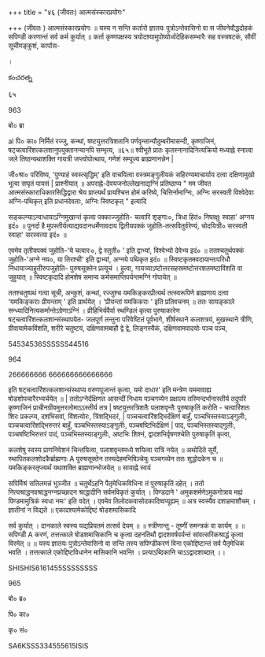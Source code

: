 +++
title = "४६ (जीवतः) आत्मसंस्कारप्रयोगः"

+++
(जीवतः ) आत्मसंस्कारप्रयोगः ॥ यस्य न सन्ति कर्तारो ज्ञातयः पुत्रोऽन्तेवासिनो वा स जीवनेवौद्धदोहकं सपिण्डी करणान्तं सर्व कर्म कुर्यात् ॥ कर्ता कृष्णपक्षस्य त्रयोदश्यामुपोष्योर्ध्वदेहिकसम्भारैः सह वस्त्रषटकं, सौवीं सूचीमङ्कुशं, कार्पास-

।

కంచరత్న

६५

963

बो० ब्रा

al पि० का० निर्मितं रज्जु, कन्थां, षष्टयुत्तरत्रिशतानि पर्णवृन्तान्यौदुम्बरीमासन्दी, कृष्णाजिनं, षट्चत्वारिंशत्कलशानुपयुक्तानन्यानपि सम्भृत्य, ॥६५॥ श्वीभूते प्रातः कृतस्नानादिनित्यक्रियो मध्याह्ने स्नात्वा जले तिष्ठन्यथाशक्ति गायत्री जप्त्वोपोत्थाय, गणेशं सम्पूज्य ब्राह्मणानन्नेन |

जी०श्रा० परिविष्य, 'पुण्याहं स्वस्त्सृद्धिम्' इति वाचयित्वा वस्त्रमङ्गुलीयकं सहिरण्यमाचार्याय दत्वा दक्षिणामुखो भूत्वा सघृतं पायसं | प्राश्नीयात् ॥ अपराह्ने-देवयजनोल्लेखनाद्यग्निं प्रतिष्ठाप्य " मम जीवत आत्मसंस्काराधिकारसिद्धिद्वारा श्रेय प्राप्त्यर्थं प्रायश्चित्त होमं करिष्ये, चित्तिर्नामाग्निः, अग्निः सरस्वती विश्वेदेवाः अग्नि-पथिकृत् इति प्रधानदेवताः, अग्निः स्विष्टकृत् " इत्यादि

सङ्कल्प्याऽन्वाधायाऽग्निमुखान्तं कृत्वा पक्काज्जुहोति- चत्वारि शृङ्गाः०, त्रिधा हितं० निष्तक्षुः स्वाहा' अग्नय इदं० ॥ पुनर्दा है मुपस्तीर्यत्याद्यवदानधर्मेणावदाय द्वितीयपक्कं जुहोति-तत्सवितुर्वरेण्यं, चोदयित्री० सरस्वती स्वाहा' सरस्वत्या इदं० ॥

एवमेव तृतीयपक्वं जुहोति–'ये चत्वारः०, द्वे स्तुती० ' इति द्वाभ्यां, विश्वेभ्यो देवेभ्य इदं० ॥ ततश्चतुर्थपक्कं जुहोति-'अग्ने नय०, या तिरश्ची' इति द्वाभ्यां, अग्नये पथिकृत इदं० ॥ स्विष्टकृतमवदायान्तःपरिधौ निधायाज्याहुतीरुपजुहोति- पुरुषसूक्तेन प्रत्यूचं । हुत्वा, गायत्र्याऽष्टोत्तरसहस्रमष्टोत्तरशतमष्टाविंशति वा जुहुयात् ॥ स्विष्टकृदादि होमशेष समाप्य कर्मसमाप्तिपर्यन्तमग्निं गोपायेत् ॥

ततश्चतुष्पथं गत्वा सूची, अन्कुशं, कन्थां, रज्जुश्च यमकिङ्करप्रीत्यर्थ तत्स्वरूपिणे ब्राह्मणाय दत्वा ‘यमकिङ्कराः प्रीयन्ताम् ' इति प्रार्थयेत् । 'प्रीयन्तां यमकिकराः ' इति प्रतिवचनम् ॥ ततः सायङ्काले सन्ध्यादिनित्यकर्मान्तेऽग्रेणाऽग्निं । व्रीहिभिर्यवैर्वा स्थण्डिलं कृत्वा पुरुषाकारेण षट्चत्वारिंशत्कलशान्संस्थापयेत- जलपूर्ण तन्तुना परिवेष्टितं पूर्वभागे, शीर्षस्थाने कलशत्रयं, मुखस्थाने त्रीणि, ग्रीवायामेकविंशति, शरीरे चतुष्टयं, दक्षिणवामबाहौ द्वे द्वे, लिङ्गस्यैकं, दक्षिणवामपादयोः पञ्च पञ्च,

54534536SSSSSS44516

964

266666666 666666666666666

इति षट्चत्वारिंशत्कलशान्संस्थाप्य वरुणपूजान्तं कृत्वा, यमो दाधार' इति मन्त्रेण यममावाह्य षोडशोपचारैरभ्यर्चयेत् ॥ | ततोऽग्नेर्दक्षिणत आसन्दीं निधाय पञ्चगव्येन प्रक्षाल्य तस्मिन्दर्भानास्तीर्य तदुपरि कृष्णाजिनं प्राचीनग्रीवमुत्तरलोमाऽऽस्तीर्य तत्र | षष्टयुत्तरत्रिशतैः पलाशवृन्तैः पुरुषाकृतिं करोति - चत्वारिंशतः शिरः प्रकल्प्य, दशभिसवां, विंशत्योरः, त्रिंशद्भिदरं, | पञ्चचत्वारिंशद्भिर्दक्षिणं बाहुँ, पञ्चभिस्तस्याऽङ्गुलीः, पञ्चचत्वारिंशद्भिरुत्तरं बाहुँ, पञ्चभिस्तस्याऽङ्गुलीः, पञ्चषष्टिभिर्दक्षिणं | पाद, पञ्चभिस्तस्याद्गुलीः, पञ्चषष्टिभिरुत्तरं पादं, पञ्चभिस्तस्याङ्गुलीः, अष्टभिः शिश्नं, द्वादशभिर्वृषणश्चेति पुरुषाकृतिं कृत्वा,

कलशेषु स्वस्य प्राणनिवेशनं चिन्तयित्वा, पलाशवृन्तमध्ये शयित्वा रात्रिं नयेत् ॥ अथोदिते सूर्ये, स्थापितकलशोदकैर्ब्राह्मणाः A पुरुषसूक्तेन तस्यदेहमभिषिञ्चेयुः पञ्चगव्येन ततः शुद्धोदकेन च ॥ यमकिङ्करतृप्त्यर्थं यथाशक्ति ब्राह्मणान्भोजयेत् ॥ सायाह्ने स्वयं

सपिर्मिश्रं सतिलमन्नं भुञ्जीत ॥ चतुर्थेऽहनि पैतृमेधिकविधिना तं पुरुषाकृतिं दहेत् । ततो नित्यश्राद्धनवश्राद्धनग्नप्रच्छादन श्राद्धादीनि सर्वमविकृतं कुर्यात् । पिण्डदाने ' अमुकशर्मणेऽमुकगोत्राय मह्यं पिण्डमामुत्रिकं स्वधा नमः' इति वदेत् । एवमेव तिलोदकवासोदकादिष्वप्यूह्यम् ॥ अत्र स्वस्यैव दशाहमाशौचम् । ज्ञातीनां न विद्यते ॥ एकादश्यामेकोद्दिष्टं षोडशमासिकादि

सर्व कुर्यात् । दानकाले स्वस्य यद्यप्रियतमं तत्सर्व देयम् ॥ ॥ स्त्रीणान्तु - तूष्णीं समन्त्रकं वा कार्यम् ॥ ॥ सपिण्डी A करणं, तत्तत्काले षोडशमासिकानि च कृत्वा दहनतिथौ द्वादशवर्षपर्यन्तं सांवत्सरिकश्राद्धं कृत्वा विरमेत् ॥ ॥ यस्य ज्ञातयः पुत्रोऽन्तेवासिनो वा सन्ति तस्य सपिण्डीकरणं विना एकोद्दिष्टान्तं सर्व पैतृमेधिकं भवति । तत्तत्काले एकोद्दिष्टविधानेन मासिकानि भवन्ति । प्रत्याऽब्दिकानि चाऽऽद्वादशाब्दात् ।।

SHISHIS6161455SSSSSSSS

965

बो० ब्र०

पि० का०

कृ० सं०

SA6KSSS334555615ISIS